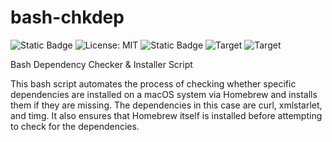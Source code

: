 # bash-chkdep
![Static Badge](https://img.shields.io/badge/Author-Jgooch-1F4D37)
![License: MIT](https://img.shields.io/badge/License-MIT-blue.svg)
![Static Badge](https://img.shields.io/badge/Distribution-npm-orange)
![Target](https://img.shields.io/badge/Target-macOS-cccccc)
![Target](https://img.shields.io/badge/Target-Debian-red)

Bash Dependency Checker &amp; Installer Script

This bash script automates the process of checking whether specific dependencies are installed on a macOS system via Homebrew and installs them if they are missing. The dependencies in this case are curl, xmlstarlet, and timg. It also ensures that Homebrew itself is installed before attempting to check for the dependencies.
